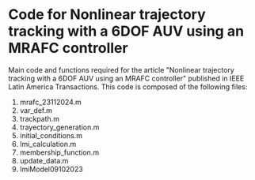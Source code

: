 # Code for Nonlinear trajectory tracking with a 6DOF AUV using an MRAFC controller
Main code and functions required for the article "Nonlinear trajectory tracking with a 6DOF AUV using an MRAFC controller" published in IEEE Latin America Transactions. This code is composed of the following files:

1) mrafc_23112024.m
2) var_def.m
3) trackpath.m
4) trayectory_generation.m
5) initial_conditions.m
6) lmi_calculation.m
7) membership_function.m
8) update_data.m
9) lmiModel09102023
